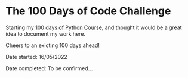 # The 100 Days of Code Challenge

Starting my [100 days of Python Course](https://www.udemy.com/share/103IHM3@rzEvGYVsRN4j7JPodarP92VNnpuzSy-ndSn_MvYOVTAPzphOiujHfPYGtgCGnv0P/), and thought it would be a great idea to document my work here. 

Cheers to an exicting 100 days ahead! 

Date started: 16/05/2022

Date completed: To be confirmed... 
